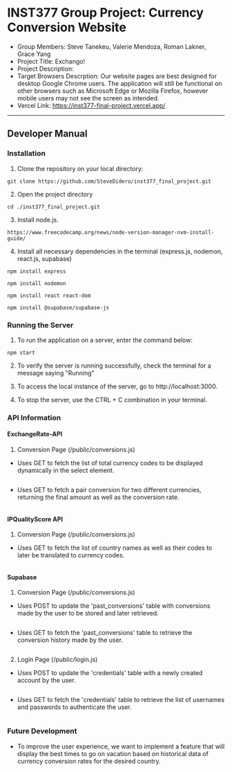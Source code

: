 # INST377 Group Project: Currency Conversion Website
* Group Members: Steve Tanekeu, Valerie Mendoza, Roman Lakner, Grace Yang
* Project Title: Exchango!
* Project Description:
* Target Browsers Descrption: Our website pages are best designed for desktop Google Chrome users. The application will still be functional on other browsers such as Microsoft Edge or Mozilla Firefox, however mobile users may not see the screen as intended.
* Vercel Link: https://inst377-final-project.vercel.app/

---

## Developer Manual
### Installation

1. Clone the repository on your local directory:
```
git clone https://github.com/SteveDidero/inst377_final_project.git
```
2. Open the project directory
```
cd ./inst377_final_project.git
```
3. Install node.js.
```
https://www.freecodecamp.org/news/node-version-manager-nvm-install-guide/
```
4. Install all necessary dependencies in the terminal (express.js, nodemon, react.js, supabase)
```
npm install express
```
```
npm install nodemon
```
```
npm install react react-dom
```
```
npm install @supabase/supabase-js
```
### Running the Server
1. To run the application on a server, enter the command below:
```
npm start
```
2. To verify the server is running successfully, check the terminal for a message saying "Running"

3. To access the local instance of the server, go to http://localhost:3000.

4. To stop the server, use the CTRL + C combination in your terminal.

### API Information
#### ExchangeRate-API
1. Conversion Page (/public/conversions.js)
* Uses GET to fetch the list of total currency codes to be displayed dynamically in the select element.
```javascript

```
* Uses GET to fetch a pair conversion for two different currencies, returning the final amount as well as the conversion rate.
```javascript
```

#### IPQualityScore API
1. Conversion Page (/public/conversions.js)
* Uses GET to fetch the list of country names as well as their codes to later be translated to currency codes.
```javascript
```

#### Supabase
1. Conversion Page (/public/conversions.js)
* Uses POST to update the 'past_conversions' table with conversions made by the user to be stored and later retrieved.
```javascript
```
* Uses GET to fetch the 'past_conversions' table to retrieve the conversion history made by the user.
```javascript
```

2. Login Page (/public/login.js)
* Uses POST to update the 'credentials' table with a newly created account by the user.
```javascript
```
* Uses GET to fetch the 'credentials' table to retrieve the list of usernames and passwords to authenticate the user.
```javascript
```

### Future Development
* To improve the user experience, we want to implement a feature that will display the best times to go on vacation based on historical data of currency conversion rates for the desired country.